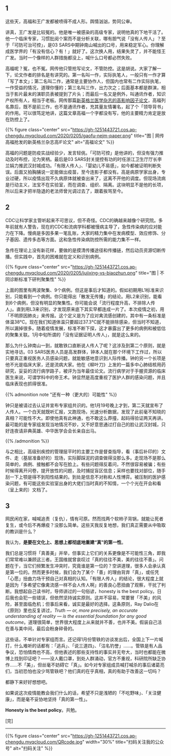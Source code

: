 
## 1

这些天，高福和王广发都被喷得不成人形。舆情汹汹，势同公审。

讲真，王广发是比较冤的。他是唯一被感染的高级专家，说明他真的下地干活了。他一个临床专家，习惯批阅个案而不是分析关联，哪有胆气说「没有人传人」？至于「可防可治可控」，是03 SARS中期钟南山喊出的口号，用来稳定军心。你理解成医学界的「有没有信心？有！」就好了。这次换人用，结果失灵了，并不能怪王广发。当时一个像样的人群措施都没上，喊什么口号都必然失败。

高福呢？冤，也不冤。网传他只管抢写论文，不管防控。这是胡说。大家了解一下，论文作者的排名是有讲究的。第一名叫一作，实际执笔人，一般只有一作才算「写了本文」；第二名叫二作，通常是主要协作人，但国内也常有二作实际执笔，一作受益的情况，道理你懂的；第三名叫三作，出力次之；后面基本都是群演，相当于影片最末的演职员表被提到了片头；而最后一名又是例外，叫通讯作者，知识产权所有人，相当于老板。网传那篇[新英格兰医学杂志的高影响因子论文](https://www.nejm.org/doi/pdf/10.1056/NEJMoa2001316?articleTools=true)，高福列名靠后，既不是前三作，也不是通讯作者，充其量友情署名，起了个「领导背书」的作用。可以很笃定地讲，这篇文章高福一个字都没有写，他的主要精力肯定是放在防控上了。

{{% figure class="center" src="https://gh-1251443721.cos.ap-chengdu.myqcloud.com/2020/0205/gaofu-nejm-paper.png" title="图 | 网传高福抢发的新英格兰杂志高IF论文" alt="高福论文" %}}

<!--more-->

高福的问题是防疫实战经验少，发言轻佻。「可防可控」是他讲的，但没有强力推动及时布控，沦为笑柄。最后是03 SARS封关提控有功的时任浙江卫生厅厅长李兰娟力推武汉封城成功。「有限人传人」、「婴幼儿不易感」，如今都被证明判断失误。后面又拍胸脯说一定能做出疫苗，至今连影子都没有。高是病原学家出身，专业过硬，所以疫情出现不久病原体就被查出来了，这离不开他的调度。但现场流病是行动主义，法宝不在实验室，而在调查、组织、隔离。这块明显不是他的长项，所以后来才把半隐退的老法师曾光调过去了，跟着挨骂至今。

## 2

CDC让科学家主管听起来不可思议，但不奇怪。CDC的确越来越像个研究院。多年前就有人警告，现在的CDC和流病学科都被慢病主导了，急性传染病的应对能力在下降。慢病是多因多果一笔乱账，大家的精力集中在发病模型、效应修饰、分子基因、遗传多态等方面。这和急性传染病防控所需的能力集不一样。

急传在理论上没有新花样，要做的是摸清传播途径和传播链，然后动员资源切断传播。但实践中，首先的困难就在定义和识别病例。

{{% figure class="center" src="https://gh-1251443721.cos.ap-chengdu.myqcloud.com/2020/0205/jujixing-vs-biaozhun.png" title="图 | 不同诊断标准下研判聚集性" %}}

上面的图里有两波聚集、9个病例。但这是事后才知道的。假如初期用L1标准来识别，只能看到一个病例。你只能得出「散发无传播」的结论。用L2来识别，能看到6个病例，但没有明显的聚集性。你可能会说「流行程度升高，不排除人传人」。直到用L3来识别，才发现原来底下其实早都连成一片了。本次疫情之初，用「不明原因肺炎」来传报。这个定义是为了应对禽流感创建的，其中有一条标准是体温38℃。现在我们知道体温只要超过37.3℃就不能排除感染，但当时不知道，所以漏掉很多。随着疫情发展，标准不断下探，这才暴露出了更多的病例和被低估的聚集关联。1月中旬所谓的「没有证据证明人传人」，就是这么来的。

那么为什么钟南山一到，就敢铁口直断说人传人了呢？这涉及到第二个原则，就是实地寻访。03 SARS医务人员是高发群体，钟本人就在那个环境下工作过，所以只要真正重视医务人员感染问题，就能敏感地意识到人际传播。钟的另一个长项是他不光是临床大家，还是流病大家。他在《柳叶刀》上发的一篇多中心肺结核用药研究，妥妥的流行病学路子，被评为当年最佳论文。流行病学对于手握资源的临床医生来说，可谓学科中的帝王术。钟显然是高度重视了医护人群的感染问题，并且临床表现也抓得很准。

{{% admonition note "还有一种（更大的）可能性" %}}

钟只是被请过去认证并宣布专家组共识的。他1月19号晚上才到，第二天就宣布了人传人。一个白天就既听汇报，又跑现场，光速分析数据，发现了此前毫不知晓的真相？可能性不大。即使他真有此神通，也不敢这么莽撞，起码得验证两天再讲。最可能的是专家组发现当地情况不妙，又不好意思通过打自己的脸让武汉封城，只好连夜请非典英雄、中华医学会会长亲自出马。

{{% /admonition %}}

与之相比，高级别疾控的管理层平时的主要工作是督查指导，看（事后补印的）文件、走（基层准备好的）现场，实际脚踩泥的调查做得没那么多。走现场不是那么简单的，病例、接触都不会写在脸上。有些问题得反着问，不然很容易被骗；有些时候得离开问卷，提开放性的问题，及时捕捉盲区信息；采样也要找对部位，随手刮一下上颚是得不到阳性结果的。到处是信息不对称和人性博弈。被压制的医护感染问题，有可能这些实验室出身的大佬们当时真的不知情，一个个光在开会和看（呈上来的）文档了。

## 3

网民闲在家，喊喊追责（复仇），情有可原。然而找两个软柿子背锅，就能让死者复生，或今后不再爆疫？没那么简单。这些天我反复地想，我们真正需要从中吸取的教训是什么？

我认为，**是要在文化上、思想上都彻底地重建“真”的第一性**。

我们总是习惯将「真善美」并举，但事实上它们的关系更像是不可能性三角，即我们常常难以兼顾这三者。王国维就曾哀叹过「真的往往不美，美的往往不善」。问题在于，当它们频繁发生冲突时，究竟谁是第一位的？空讲道理，很多人会承认真是第一位的。然而更多时候，我们会为了某个「善」的理由背弃「真」，或任凭「心愿」扭曲力场干预自己对真相的认知。「有限人传人」的结论，很大程度上就是因为「多希望它像禽流感一样不会人传人啊」的善良心愿扭曲了观察，干扰了判断。我想起自己读书时，导师讲过的一句俗谚，honesty is the best policy。日后我也会犯一些错误，但依然坚持诚实原则。这并不容易，常要冒「不美」的风险，甚至面临危机；但事后来看，诚实是最好的选择。这条原则，Ray Dalio在《原则》里也反复讲过，_Truth — or, more precisely, an accurate understanding of reality — is the essential foundation for any good outcome_。道理很简单，世界很大程度上从来就并不善，也并不美。假装自己活在善与美中间，最后会粉身碎骨的。

这些话，不单针对专家组而言。还记得1月份管轶的访谈发出后，全国上下一片喊打，什么难听的话都有：「逃兵」、「说三道四」、「沽名钓誉」……。管轶是有人品争议，恐怕情商也不高，但他表述的那些支持性的事实并无夸大，当时也都能在微博上找到印证吧？——没人戴口罩，到处人群涌动，官方不重视，科研院所缺乏协作……不「美」，但丝毫不妨碍它「真」。如今对专家组成员喊打喊杀的事后诸葛亮们，当初恐怕也没少骂管轶吧？他们真的在乎真相，真的有助于改善这一切吗？

都静下来好好想想吧。

如果说这次疫情能教会我们什么的话，希望不只是浅陋的「不吃野味」、「关注健康」，而是毫不妥协地坚持「真的第一性」。

**Honesty is the best policy**。共勉。

[完]

---

<!-- {% raw %} -->
{{% figure class="center" src="https://gh-1251443721.cos.ap-chengdu.myqcloud.com/QRcode.jpg" width="30%" title="扫码关注我的公众号" alt="扫码关注" %}}
<!-- {% endraw %} -->
